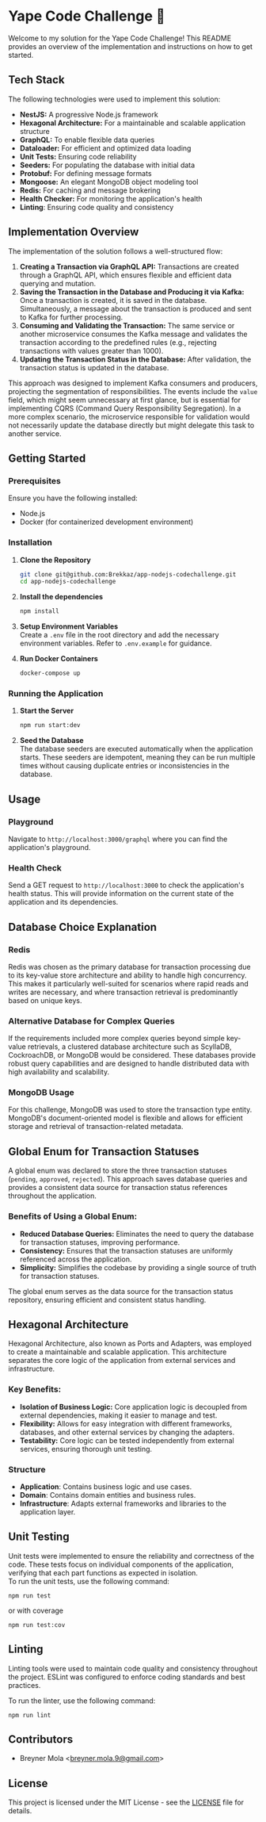 # Yape Code Challenge 🚀

Welcome to my solution for the Yape Code Challenge! This README provides an overview of the implementation and instructions on how to get started.


## Tech Stack
The following technologies were used to implement this solution:

- **NestJS:** A progressive Node.js framework
- **Hexagonal Architecture:** For a maintainable and scalable application structure
- **GraphQL:** To enable flexible data queries
- **Dataloader:** For efficient and optimized data loading
- **Unit Tests:** Ensuring code reliability
- **Seeders:** For populating the database with initial data
- **Protobuf:** For defining message formats
- **Mongoose:** An elegant MongoDB object modeling tool
- **Redis:** For caching and message brokering
- **Health Checker:** For monitoring the application's health
- **Linting**: Ensuring code quality and consistency


## Implementation Overview
The implementation of the solution follows a well-structured flow:

1. **Creating a Transaction via GraphQL API:** Transactions are created through a GraphQL API, which ensures flexible and efficient data querying and mutation.
2. **Saving the Transaction in the Database and Producing it via Kafka:** Once a transaction is created, it is saved in the database. Simultaneously, a message about the transaction is produced and sent to Kafka for further processing.
3. **Consuming and Validating the Transaction:** The same service or another microservice consumes the Kafka message and validates the transaction according to the predefined rules (e.g., rejecting transactions with values greater than 1000).
4. **Updating the Transaction Status in the Database:** After validation, the transaction status is updated in the database.

This approach was designed to implement Kafka consumers and producers, projecting the segmentation of responsibilities. 
The events include the `value` field, which might seem unnecessary at first glance, but is essential for implementing CQRS (Command Query Responsibility Segregation). In a more complex scenario, the microservice responsible for validation would not necessarily update the database directly but might delegate this task to another service.


## Getting Started

### Prerequisites
Ensure you have the following installed:

- Node.js
- Docker (for containerized development environment)


### Installation
1. **Clone the Repository**
    ```bash
    git clone git@github.com:Brekkaz/app-nodejs-codechallenge.git
    cd app-nodejs-codechallenge
    ```

2. **Install the dependencies**  
    ```bash
    npm install 
    ```

3. **Setup Environment Variables**  
    Create a `.env` file in the root directory and add the necessary environment variables. Refer to `.env.example` for guidance.

4. **Run Docker Containers**  
    ```bash
    docker-compose up
    ```

### Running the Application
1. **Start the Server**
    ```bash
    npm run start:dev 
    ```

2. **Seed the Database**  
The database seeders are executed automatically when the application starts. These seeders are idempotent, meaning they can be run multiple times without causing duplicate entries or inconsistencies in the database.

## Usage

### Playground
Navigate to `http://localhost:3000/graphql` where you can find the application's playground.

### Health Check
Send a GET request to `http://localhost:3000` to check the application's health status. This will provide information on the current state of the application and its dependencies.

## Database Choice Explanation

### Redis
Redis was chosen as the primary database for transaction processing due to its key-value store architecture and ability to handle high concurrency. This makes it particularly well-suited for scenarios where rapid reads and writes are necessary, and where transaction retrieval is predominantly based on unique keys.

### Alternative Database for Complex Queries
If the requirements included more complex queries beyond simple key-value retrievals, a clustered database architecture such as ScyllaDB, CockroachDB, or MongoDB would be considered. These databases provide robust query capabilities and are designed to handle distributed data with high availability and scalability.

### MongoDB Usage
For this challenge, MongoDB was used to store the transaction type entity. MongoDB's document-oriented model is flexible and allows for efficient storage and retrieval of transaction-related metadata.

## Global Enum for Transaction Statuses
A global enum was declared to store the three transaction statuses (`pending`, `approved`, `rejected`). This approach saves database queries and provides a consistent data source for transaction status references throughout the application.

### Benefits of Using a Global Enum:
- **Reduced Database Queries:** Eliminates the need to query the database for transaction statuses, improving performance.
- **Consistency:** Ensures that the transaction statuses are uniformly referenced across the application.
- **Simplicity:** Simplifies the codebase by providing a single source of truth for transaction statuses.

The global enum serves as the data source for the transaction status repository, ensuring efficient and consistent status handling.

## Hexagonal Architecture
Hexagonal Architecture, also known as Ports and Adapters, was employed to create a maintainable and scalable application. This architecture separates the core logic of the application from external services and infrastructure.

### Key Benefits:
- **Isolation of Business Logic:** Core application logic is decoupled from external dependencies, making it easier to manage and test.
- **Flexibility:** Allows for easy integration with different frameworks, databases, and other external services by changing the adapters.
- **Testability:** Core logic can be tested independently from external services, ensuring thorough unit testing.

### Structure
- **Application**: Contains business logic and use cases.
- **Domain**: Contains domain entities and business rules.
- **Infrastructure**: Adapts external frameworks and libraries to the application layer.


## Unit Testing
Unit tests were implemented to ensure the reliability and correctness of the code. These tests focus on individual components of the application, verifying that each part functions as expected in isolation.  
To run the unit tests, use the following command:

    npm run test

or with coverage

    npm run test:cov


## Linting
Linting tools were used to maintain code quality and consistency throughout the project. ESLint was configured to enforce coding standards and best practices.

To run the linter, use the following command:

    npm run lint


## Contributors
- Breyner Mola \<breyner.mola.9@gmail.com\>


## License
This project is licensed under the MIT License - see the [LICENSE](LICENSE) file for details.
